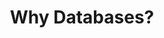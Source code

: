 ---
title: "Why Databases?"
description: ""
banner: "98e16360-a366-4b78-8e0a-031da07fdacb/images/exoscale-icon.svg"
weight: 1
---